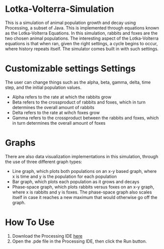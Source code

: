 # Lotka-Volterra-Simulation
This is a simulation of animal population growth and decay using Processing, a subset of Java. This is implemented through equations known as the Lotka-Volterra Equations. In this simulation, rabbits and foxes are the two chosen animal populations.
The interesting aspect of the Lotka-Volterra equations is that when ran, given the right settings, a cycle begins to occur, where history repeats itself. The simulator comes built in with such settings.

# Customizable settings Settings
The user can change things such as the alpha, beta, gamma, delta, time step, and the initial population values.
- Alpha refers to the rate at which the rabbits grow
- Beta refers to the crossproduct of rabbits and foxes, which in turn determines the overall amount of rabbits
- Delta refers to the rate at wihch foxes grow
- Gamma refers to the crossproduct between the rabbits and foxes, which in turn determines the overall amount of foxes

# Graphs
There are also data visualization implementations in this simulation, through the use of three different graph types:
- Line graph, which plots both populations on an x-y based graph, where x is time and y is the population for each population
- Bar graph, which plots each population as it grows and decays
- Phase-space graph, which plots rabbits versus foxes on an x-y graph, where x is rabbits and y is foxes. The phase-space graph also scales itself in case it reaches a new maximum that would otherwise go off the graph.

# How To Use
1. Download the Processing IDE [here](https://processing.org/download/)
2. Open the .pde file in the Processing IDE, then click the Run button.
